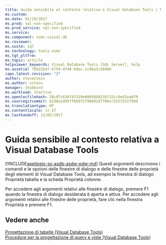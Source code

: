 ```yaml
---
title: Guida sensibile al contesto relativa a Visual Database Tools | Microsoft Docs
ms.custom: 
ms.date: 01/19/2017
ms.prod: sql-non-specified
ms.prod_service: sql-non-specified
ms.service: 
ms.component: ssms-visual-db
ms.reviewer: 
ms.suite: sql
ms.technology: tools-ssms
ms.tgt_pltfrm: 
ms.topic: article
helpviewer_keywords: Visual Database Tools [SQL Server], help
ms.assetid: 79d15b47-6759-4f48-b9ac-2c86a3cd9980
caps.latest.revision: "3"
author: stevestein
ms.author: sstein
manager: jhubbard
ms.workload: Inactive
ms.openlocfilehash: 58c97c63b74f329e00958d833b732cc9ed1eadf9
ms.sourcegitcommit: b2d8a2d95ffbb6f2f98692d7760cc5523151f99d
ms.translationtype: HT
ms.contentlocale: it-IT
ms.lasthandoff: 12/05/2017
---
```

# <a name="visual-database-tools-f1-help"></a>Guida sensibile al contesto relativa a Visual Database Tools
[!INCLUDE[appliesto-ss-asdb-asdw-pdw-md](../../includes/appliesto-ss-asdb-asdw-pdw-md.md)] Questi argomenti descrivono i comandi e le opzioni delle finestre di dialogo e delle finestre delle proprietà degli elementi di Visual Database Tools, ad esempio la finestra di dialogo Proprietà tabella e la scheda Proprietà colonne.  
  
Per accedere agli argomenti relativi alle finestre di dialogo, premere F1 quando la finestra di dialogo desiderata è aperta e attiva. Per accedere agli argomenti relativi alle finestre delle proprietà, fare clic nella finestra Proprietà e premere F1.  
  
## <a name="see-also"></a>Vedere anche  
[Progettazione di tabelle &#40;Visual Database Tools&#41;](../../ssms/visual-db-tools/design-tables-visual-database-tools.md)  
[Procedure per la progettazione di query e viste &#40;Visual Database Tools&#41;](../../ssms/visual-db-tools/design-queries-and-views-how-to-topics-visual-database-tools.md)  
  
